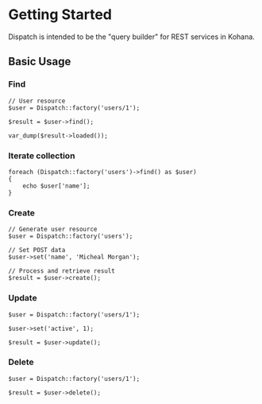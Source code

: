 # Getting Started

Dispatch is intended to be the "query builder" for REST services in Kohana.

## Basic Usage

### Find

	// User resource
	$user = Dispatch::factory('users/1');
	
	$result = $user->find();
	
	var_dump($result->loaded());

### Iterate collection

	foreach (Dispatch::factory('users')->find() as $user)
	{
		echo $user['name'];
	}

### Create

	// Generate user resource
	$user = Dispatch::factory('users');
	
	// Set POST data
	$user->set('name', 'Micheal Morgan');
	
	// Process and retrieve result
	$result = $user->create();
	
### Update

	$user = Dispatch::factory('users/1');
	
	$user->set('active', 1);
	
	$result = $user->update();
	
### Delete
	
	$user = Dispatch::factory('users/1');
	
	$result = $user->delete();

